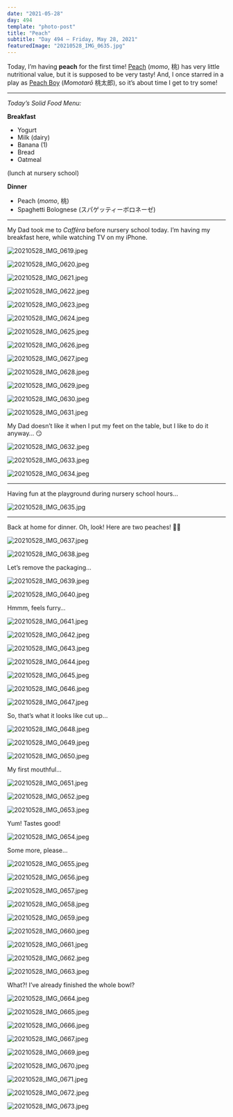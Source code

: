```yaml
---
date: "2021-05-28"
day: 494
template: "photo-post"
title: "Peach"
subtitle: "Day 494 – Friday, May 28, 2021"
featuredImage: "20210528_IMG_0635.jpg"
---
```


Today, I’m having <b>peach</b> for the first time! <a href="https://en.wikipedia.org/wiki/Peach">Peach</a> (*momo*, 桃) has very little nutritional value, but it is supposed to be very tasty! And, I once starred in a play as <a href="https://kenbowdenwatanabe.com/posts/2fdf0e2d-61db-565b-a04e-bced14b6cdcf/2021-02-25">Peach Boy</a> (*Momotarō* 桃太郎), so it’s about time I get to try some!

<hr />

_Today’s Solid Food Menu:_

**Breakfast**

- Yogurt
- Milk (dairy)
- Banana (1)
- Bread
- Oatmeal

(lunch at nursery school)

**Dinner**

- Peach (*momo*, 桃)
- Spaghetti Bolognese (スパゲッティーボロネーゼ)

<hr />

My Dad took me to *Caffèra* before nursery school today. I’m having my breakfast here, while watching TV on my iPhone.

![20210528_IMG_0619.jpeg](20210528_IMG_0619.jpeg)

![20210528_IMG_0620.jpeg](20210528_IMG_0620.jpeg)

![20210528_IMG_0621.jpeg](20210528_IMG_0621.jpeg)

![20210528_IMG_0622.jpeg](20210528_IMG_0622.jpeg)

![20210528_IMG_0623.jpeg](20210528_IMG_0623.jpeg)

![20210528_IMG_0624.jpeg](20210528_IMG_0624.jpeg)

![20210528_IMG_0625.jpeg](20210528_IMG_0625.jpeg)

![20210528_IMG_0626.jpeg](20210528_IMG_0626.jpeg)

![20210528_IMG_0627.jpeg](20210528_IMG_0627.jpeg)

![20210528_IMG_0628.jpeg](20210528_IMG_0628.jpeg)

![20210528_IMG_0629.jpeg](20210528_IMG_0629.jpeg)

![20210528_IMG_0630.jpeg](20210528_IMG_0630.jpeg)

![20210528_IMG_0631.jpeg](20210528_IMG_0631.jpeg)

My Dad doesn’t like it when I put my feet on the table, but I like to do it anyway… 😏

![20210528_IMG_0632.jpeg](20210528_IMG_0632.jpeg)

![20210528_IMG_0633.jpeg](20210528_IMG_0633.jpeg)

![20210528_IMG_0634.jpeg](20210528_IMG_0634.jpeg)

<hr />

Having fun at the playground during nursery school hours…

![20210528_IMG_0635.jpg](20210528_IMG_0635.jpg)

<hr />

Back at home for dinner. Oh, look! Here are two peaches! 🍑🍑

![20210528_IMG_0637.jpeg](20210528_IMG_0637.jpeg)

![20210528_IMG_0638.jpeg](20210528_IMG_0638.jpeg)

Let’s remove the packaging…

![20210528_IMG_0639.jpeg](20210528_IMG_0639.jpeg)

![20210528_IMG_0640.jpeg](20210528_IMG_0640.jpeg)

Hmmm, feels furry…

![20210528_IMG_0641.jpeg](20210528_IMG_0641.jpeg)

![20210528_IMG_0642.jpeg](20210528_IMG_0642.jpeg)

![20210528_IMG_0643.jpeg](20210528_IMG_0643.jpeg)

![20210528_IMG_0644.jpeg](20210528_IMG_0644.jpeg)

![20210528_IMG_0645.jpeg](20210528_IMG_0645.jpeg)

![20210528_IMG_0646.jpeg](20210528_IMG_0646.jpeg)

![20210528_IMG_0647.jpeg](20210528_IMG_0647.jpeg)

So, that’s what it looks like cut up…

![20210528_IMG_0648.jpeg](20210528_IMG_0648.jpeg)

![20210528_IMG_0649.jpeg](20210528_IMG_0649.jpeg)

![20210528_IMG_0650.jpeg](20210528_IMG_0650.jpeg)

My first mouthful…

![20210528_IMG_0651.jpeg](20210528_IMG_0651.jpeg)

![20210528_IMG_0652.jpeg](20210528_IMG_0652.jpeg)

![20210528_IMG_0653.jpeg](20210528_IMG_0653.jpeg)

Yum! Tastes good!

![20210528_IMG_0654.jpeg](20210528_IMG_0654.jpeg)

Some more, please…

![20210528_IMG_0655.jpeg](20210528_IMG_0655.jpeg)

![20210528_IMG_0656.jpeg](20210528_IMG_0656.jpeg)

![20210528_IMG_0657.jpeg](20210528_IMG_0657.jpeg)

![20210528_IMG_0658.jpeg](20210528_IMG_0658.jpeg)

![20210528_IMG_0659.jpeg](20210528_IMG_0659.jpeg)

![20210528_IMG_0660.jpeg](20210528_IMG_0660.jpeg)

![20210528_IMG_0661.jpeg](20210528_IMG_0661.jpeg)

![20210528_IMG_0662.jpeg](20210528_IMG_0662.jpeg)

![20210528_IMG_0663.jpeg](20210528_IMG_0663.jpeg)

What?! I’ve already finished the whole bowl?

![20210528_IMG_0664.jpeg](20210528_IMG_0664.jpeg)

![20210528_IMG_0665.jpeg](20210528_IMG_0665.jpeg)

![20210528_IMG_0666.jpeg](20210528_IMG_0666.jpeg)

![20210528_IMG_0667.jpeg](20210528_IMG_0667.jpeg)

![20210528_IMG_0669.jpeg](20210528_IMG_0669.jpeg)

![20210528_IMG_0670.jpeg](20210528_IMG_0670.jpeg)

![20210528_IMG_0671.jpeg](20210528_IMG_0671.jpeg)

![20210528_IMG_0672.jpeg](20210528_IMG_0672.jpeg)

![20210528_IMG_0673.jpeg](20210528_IMG_0673.jpeg)

